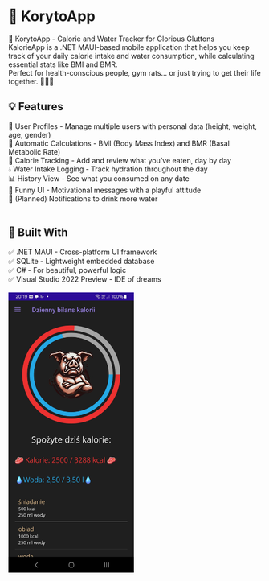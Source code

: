# 🐷 KorytoApp

🐽 KorytoApp - Calorie and Water Tracker for Glorious Gluttons<br>
KalorieApp is a .NET MAUI-based mobile application that helps you keep track of your daily calorie intake and water consumption, while calculating essential stats like BMI and BMR.<br>
Perfect for health-conscious people, gym rats... or just trying to get their life together. 🐷💧🔥<br>

## 💡 Features<br>
🧠 User Profiles - Manage multiple users with personal data (height, weight, age, gender)<br>
🧮 Automatic Calculations - BMI (Body Mass Index) and BMR (Basal Metabolic Rate)<br>
🍖 Calorie Tracking - Add and review what you’ve eaten, day by day<br>
💧 Water Intake Logging - Track hydration throughout the day<br>
📊 History View - See what you consumed on any date<br>
🐽 Funny UI - Motivational messages with a playful attitude<br>
🔔 (Planned) Notifications to drink more water<br><br>

## 📱 Built With<br>
✅ .NET MAUI - Cross-platform UI framework<br>
✅ SQLite - Lightweight embedded database<br>
✅ C# - For beautiful, powerful logic<br>
✅ Visual Studio 2022 Preview - IDE of dreams<br>
<br>
<img src="Screenshot_20250710_201915.jpg" width="250">
